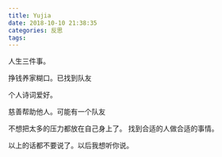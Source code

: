 ```yaml
---
title: Yujia
date: 2018-10-10 21:38:35
categories: 反思
tags:
---
```


人生三件事。


挣钱养家糊口。已找到队友

个人诗词爱好。

慈善帮助他人。可能有一个队友

不想把太多的压力都放在自己身上了。 找到合适的人做合适的事情。


以上的话都不要说了。以后我想听你说。


